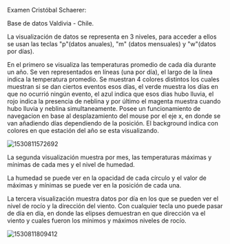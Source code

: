 Examen Cristóbal Schaerer:

Base de datos Valdivia - Chile.

La visualización de datos se representa en 3 niveles, para acceder a ellos se usan las teclas "p"(datos anuales), "m" (datos mensuales) y "w"(datos por días).

En el primero se visualiza las temperaturas promedio de cada día durante un año.
Se ven representados en líneas (una por día), el largo de la línea indica la temperatura promedio.
Se muestran 4 colores distintos los cuales muestran si se dan ciertos eventos esos días, el verde muestra los días en que no ocurrió ningún evento,
el azul indica que esos dias hubo lluvia, el rojo indica la presencia de neblina y por último el magenta muestra cuando hubo lluvia y neblina simultaneamente.
Posee  un funcionamiento de navegacion en base al desplazamiento del mouse por el eje x, en donde se van añadiendo días dependiendo de la posición.
El background indica con colores  en que estación del año se esta visualizando.

![1530811572692](C:\Users\CHRIST~1\AppData\Local\Temp\1530811572692.png)



La segunda visualización muestra por mes, las temperaturas máximas y mínimas de cada mes y el nivel de humedad.

La humedad se puede ver en la opacidad de cada círculo y el valor de máximas y mínimas se puede ver en la posición de cada una.



La tercera visualización muestra datos por día en los que se pueden ver el nivel de rocío y la dirección del viento.
Con cualquier tecla uno puede pasar de día en día, en donde las elipses demuestran en que dirección va el viento y cuales fueron los mínimos y máximos niveles de rocío.

![1530811809412](C:\Users\CHRIST~1\AppData\Local\Temp\1530811809412.png)
